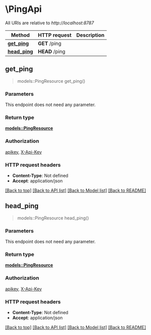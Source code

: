 # \PingApi

All URIs are relative to *http://localhost:8787*

Method | HTTP request | Description
------------- | ------------- | -------------
[**get_ping**](PingApi.md#get_ping) | **GET** /ping | 
[**head_ping**](PingApi.md#head_ping) | **HEAD** /ping | 



## get_ping

> models::PingResource get_ping()


### Parameters

This endpoint does not need any parameter.

### Return type

[**models::PingResource**](PingResource.md)

### Authorization

[apikey](../README.md#apikey), [X-Api-Key](../README.md#X-Api-Key)

### HTTP request headers

- **Content-Type**: Not defined
- **Accept**: application/json

[[Back to top]](#) [[Back to API list]](../README.md#documentation-for-api-endpoints) [[Back to Model list]](../README.md#documentation-for-models) [[Back to README]](../README.md)


## head_ping

> models::PingResource head_ping()


### Parameters

This endpoint does not need any parameter.

### Return type

[**models::PingResource**](PingResource.md)

### Authorization

[apikey](../README.md#apikey), [X-Api-Key](../README.md#X-Api-Key)

### HTTP request headers

- **Content-Type**: Not defined
- **Accept**: application/json

[[Back to top]](#) [[Back to API list]](../README.md#documentation-for-api-endpoints) [[Back to Model list]](../README.md#documentation-for-models) [[Back to README]](../README.md)

